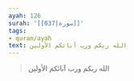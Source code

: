 ```yaml
---
ayah: 126
surah: '[[037|سورة]]'
tags:
- quran/ayah
text: الله ربكم ورب آبائكم الأولين
---
```

> الله ربكم ورب آبائكم الأولين
